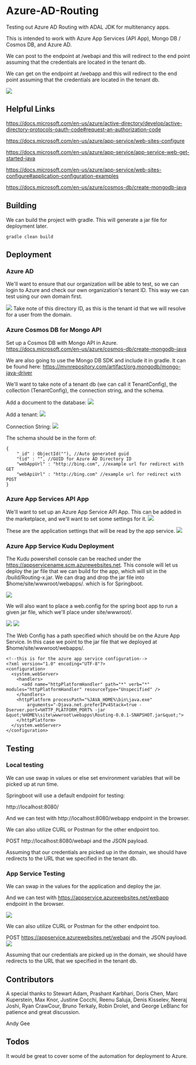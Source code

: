 # Azure-AD-Routing
Testing out Azure AD Routing with ADAL JDK for multitenancy apps.

This is intended to work with Azure App Services (API App), Mongo DB / Cosmos DB, and Azure AD.

We can post to the endpoint at /webapi and this will redirect to the end point assuming that the credentials are located in the tenant db.

We can get on the endpoint at /webapp and this will redirect to the end point assuming that the credentials are located in the tenant db.

![](images/AzureADCodeFlow.png?raw=true)

## Helpful Links

https://docs.microsoft.com/en-us/azure/active-directory/develop/active-directory-protocols-oauth-code#request-an-authorization-code

https://docs.microsoft.com/en-us/azure/app-service/web-sites-configure

https://docs.microsoft.com/en-us/azure/app-service/app-service-web-get-started-java

https://docs.microsoft.com/en-us/azure/app-service/web-sites-configure#application-configuration-examples

https://docs.microsoft.com/en-us/azure/cosmos-db/create-mongodb-java

## Building

We can build the project with gradle.  This will generate a jar file for deployment later.

```
gradle clean build
```

## Deployment

### Azure AD
We'll want to ensure that our organization will be able to test, so we can login to Azure and check our own organization's tenant ID.  This way we can test using our own domain first.

![](images/AzureADDirectoryId.png?raw=true)
Take note of this directory ID, as this is the tenant id that we will resolve for a user from the domain.

### Azure Cosmos DB for Mongo API
Set up a Cosmos DB with Mongo API in Azure.
https://docs.microsoft.com/en-us/azure/cosmos-db/create-mongodb-java

We are also going to use the Mongo DB SDK and include it in gradle.  It can be found here:
https://mvnrepository.com/artifact/org.mongodb/mongo-java-driver

We'll want to take note of a tenant db (we can call it TenantConfig), the collection (TenantConfig), the connection string, and the schema.

Add a document to the database:
![](images/AzureCosmosConfig0.png?raw=true)

Add a tenant:
![](images/AzureCosmosConfig1.png?raw=true)

Connection String:
![](images/AzureCosmosConfig2.png?raw=true)

The schema should be in the form of:
```
{
	"_id" : ObjectId(""), //Auto generated guid
	"tid" : "", //GUID for Azure AD Directory ID
	"webAppUrl" : "http://bing.com", //example url for redirect with GET
	"webApiUrl" : "http://bing.com" //example url for redirect with POST
}
```
### Azure App Services API App

We'll want to set up an Azure App Service API App.  This can be added in the marketplace, and we'll want to set some settings for it.
![](images/AzureAppServiceConfig1.png?raw=true)

These are the application settings that will be read by the app service.
![](images/AzureAppServiceConfig2.png?raw=true)

### Azure App Service Kudu Deployment

The Kudu powershell console can be reached under the https://appservicename.scm.azurewebsites.net.  This console will let us deploy the jar file that we can build for the app, which will sit in the /build/Routing-x.jar.  We can drag and drop the jar file into $home/site/wwwroot/webapps/. which is for Springboot.

![](images/AzureAppServiceKudu0.png?raw=true)

We will also want to place a web.config for the spring boot app to run a given jar file, which we'll place under site/wwwroot/.

![](images/AzureAppServiceKudu1.png?raw=true)
![](images/AzureAppServiceKudu2.png?raw=true)

The Web Config has a path specified which should be on the Azure App Service.  In this case we point to the jar file that we deployed at $home/site/wwwroot/webapps/.

```
<!--this is for the azure app service configuration-->
<?xml version="1.0" encoding="UTF-8"?>
<configuration>
  <system.webServer>
    <handlers>
      <add name="httpPlatformHandler" path="*" verb="*" modules="httpPlatformHandler" resourceType="Unspecified" />
    </handlers>
    <httpPlatform processPath="%JAVA_HOME%\bin\java.exe"
        arguments="-Djava.net.preferIPv4Stack=true -Dserver.port=%HTTP_PLATFORM_PORT% -jar &quot;%HOME%\site\wwwroot\webapps\Routing-0.0.1-SNAPSHOT.jar&quot;">
    </httpPlatform>
  </system.webServer>
</configuration>
```

## Testing

### Local testing

We can use swap in values or else set environment variables that will be picked up at run time.

Springboot will use a default endpoint for testing:

http://localhost:8080/

And we can test with http://localhost:8080/webapp endpoint in the browser.

We can also utilize CURL or Postman for the other endpoint too.

POST http://localhost:8080/webapi and the JSON payload.

Assuming that our credentials are picked up in the domain, we should have redirects to the URL that we specified in the tenant db.

### App Service Testing

We can swap in the values for the application and deploy the jar.

And we can test with https://appservice.azurewebsites.net/webapp endpoint in the browser.

![](images/AzureAppServiceRedirectWebAppTest.png?raw=true)

We can also utilize CURL or Postman for the other endpoint too.

POST https://appservice.azurewebsites.net/webapi and the JSON payload.
![](images/AzureAppServiceRedirectWebApiTest.png?raw=true)

Assuming that our credentials are picked up in the domain, we should have redirects to the URL that we specified in the tenant db.

## Contributors
A special thanks to Stewart Adam, Prashant Karbhari, Doris Chen, Marc Kuperstein, Max Knor, Justine Cocchi, Reenu Saluja, Denis Kisselev, Neeraj Joshi, Ryan CrawCour, Bruno Terkaly, Robin Drolet, and George LeBlanc for patience and great discussion.

Andy Gee

## Todos
It would be great to cover some of the automation for deployment to Azure.